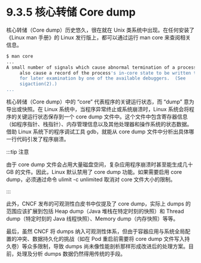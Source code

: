 # 9.3.5 核心转储 Core dump

核心转储（Core dump）历史悠久，很在就在 Unix 类系统中出现。在任何安装了《Linux man 手册》的 Linux 发行版上，都可以通过运行 man core 来查阅相关信息。

```bash
$ man core
...
A small number of signals which cause abnormal termination of a process
     also cause a record of the process's in-core state to be written to disk
     for later examination by one of the available debuggers.  (See
     sigaction(2).)
...
```

核心转储（Core dump）中的 “core” 代表程序的关键运行状态，而 “dump” 意为导出或快照。在 Linux 系统中，当程序异常终止或系统崩溃时，Linux 系统会将程序的关键运行状态保存到一个 core dump 文件中。这个文件中包含寄存器信息（如程序指针、栈指针）、内存管理信息以及其他处理器和操作系统的状态数据。借助 Linux 系统下的程序调试工具 gdb，就能从 core dump 文件中分析出具体哪一行代码引发了程序崩溃。

:::tip  注意

由于 core dump 文件会占用大量磁盘空间，复杂应用程序崩溃时甚至能生成几十 GB 的文件。因此，Linux 默认禁用了 core dump 功能。如果需要启用 core dump，必须通过命令 ulimit -c unlimited 取消对 core 文件大小的限制。

:::


此外，CNCF 发布的可观测性白皮书中仅提及了 core dump，实际上 dumps 的范围应该扩展到包括 Heap dump（Java 堆栈在特定时刻的快照）和 Thread dump（特定时刻的 Java 线程快照）、Memory dump（内存快照）等等。

最后，虽然 CNCF 将 dumps 纳入可观测性体系，但由于容器应用与系统全局配置的冲突、数据持久化的挑战（如在 Pod 重启前需要将 core dump 文件写入持久卷）等众多限制，导致 dumps 尚未像性能剖析那样形成改进后的处理方案。目前，处理及分析 dumps 数据仍然得用传统的手段。
